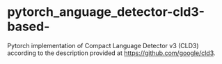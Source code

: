 # pytorch_anguage_detector-cld3-based-
Pytorch implementation of Compact Language Detector v3 (CLD3) according to the description provided at https://github.com/google/cld3.
